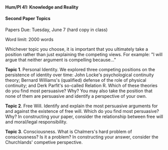 #### Hum/Pl 41: Knowledge and Reality 

#### Second Paper Topics

Papers Due: Tuesday, June 7 (hard copy in class) 

Word limit: 2000 words 

Whichever topic you choose, it is important that you ultimately take a position rather than just explaining the competing views. For example: "I will argue that neither argument is compelling because..."

**Topic 1**. Personal Identity. We explored three competing positions on the persistence of identity over time: John Locke's psychological continuity theory; Bernard Williams's (qualified) defense of the role of physical continuity; and Derk Parfit's so-called Relation R. Which of these theories do you find most persuasive? Why? You may also take the position that none of them are persuasive and identify a perspective of your own. 

**Topic 2**. Free Will. Identify and explain the most persuasive arguments for and against the existence of free will. Which do you find most persuasive? Why? In constructing your paper, consider the relationship between free will and moral/legal responsibility. 

**Topic 3**. Consciousness. What is Chalmers's hard problem of consciousness? Is it a problem? In constructing your answer, consider the Churchlands' competive perspective. 
